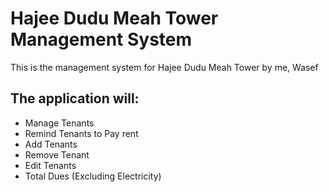 # Hajee Dudu Meah Tower Management System

This is the management system for Hajee Dudu Meah Tower by me, Wasef

## The application will:
- Manage Tenants
- Remind Tenants to Pay rent
- Add Tenants
- Remove Tenant
- Edit Tenants
- Total Dues (Excluding Electricity)
